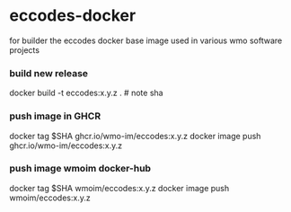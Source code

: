 # eccodes-docker
for builder the eccodes docker base image used in various wmo software projects

### build new release
docker build -t eccodes:x.y.z . # note sha

### push image in GHCR
docker tag $SHA ghcr.io/wmo-im/eccodes:x.y.z
docker image push ghcr.io/wmo-im/eccodes:x.y.z

### push image wmoim docker-hub
docker tag $SHA wmoim/eccodes:x.y.z
docker image push wmoim/eccodes:x.y.z
